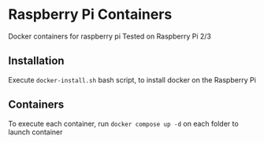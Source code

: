 # Raspberry Pi Containers

Docker containers for raspberry pi
Tested on Raspberry Pi 2/3

## Installation

Execute `docker-install.sh` bash script, to install docker on the Raspberry Pi

## Containers

To execute each container, run `docker compose up -d` on each folder to launch container
